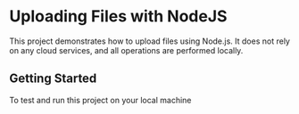 # Uploading Files with NodeJS

This project demonstrates how to upload files using Node.js. It does not rely on any cloud services, and all operations are performed locally.

## Getting Started

To test and run this project on your local machine
